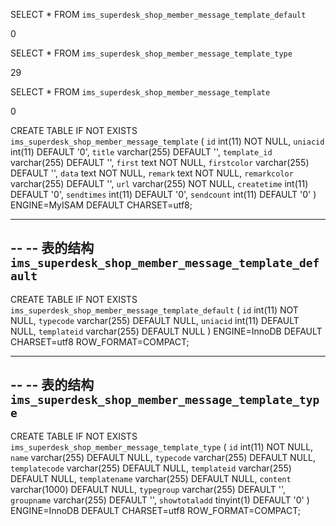 SELECT * FROM `ims_superdesk_shop_member_message_template_default`

0

SELECT * FROM `ims_superdesk_shop_member_message_template_type`

29

SELECT * FROM `ims_superdesk_shop_member_message_template`

0

CREATE TABLE IF NOT EXISTS `ims_superdesk_shop_member_message_template` (
  `id` int(11) NOT NULL,
  `uniacid` int(11) DEFAULT '0',
  `title` varchar(255) DEFAULT '',
  `template_id` varchar(255) DEFAULT '',
  `first` text NOT NULL,
  `firstcolor` varchar(255) DEFAULT '',
  `data` text NOT NULL,
  `remark` text NOT NULL,
  `remarkcolor` varchar(255) DEFAULT '',
  `url` varchar(255) NOT NULL,
  `createtime` int(11) DEFAULT '0',
  `sendtimes` int(11) DEFAULT '0',
  `sendcount` int(11) DEFAULT '0'
) ENGINE=MyISAM DEFAULT CHARSET=utf8;

-- --------------------------------------------------------

--
-- 表的结构 `ims_superdesk_shop_member_message_template_default`
--

CREATE TABLE IF NOT EXISTS `ims_superdesk_shop_member_message_template_default` (
  `id` int(11) NOT NULL,
  `typecode` varchar(255) DEFAULT NULL,
  `uniacid` int(11) DEFAULT NULL,
  `templateid` varchar(255) DEFAULT NULL
) ENGINE=InnoDB DEFAULT CHARSET=utf8 ROW_FORMAT=COMPACT;

-- --------------------------------------------------------

--
-- 表的结构 `ims_superdesk_shop_member_message_template_type`
--

CREATE TABLE IF NOT EXISTS `ims_superdesk_shop_member_message_template_type` (
  `id` int(11) NOT NULL,
  `name` varchar(255) DEFAULT NULL,
  `typecode` varchar(255) DEFAULT NULL,
  `templatecode` varchar(255) DEFAULT NULL,
  `templateid` varchar(255) DEFAULT NULL,
  `templatename` varchar(255) DEFAULT NULL,
  `content` varchar(1000) DEFAULT NULL,
  `typegroup` varchar(255) DEFAULT '',
  `groupname` varchar(255) DEFAULT '',
  `showtotaladd` tinyint(1) DEFAULT '0'
) ENGINE=InnoDB DEFAULT CHARSET=utf8 ROW_FORMAT=COMPACT;